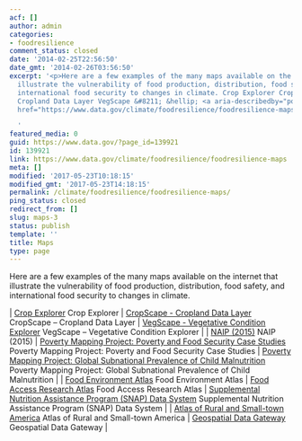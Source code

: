 ```yaml
---
acf: []
author: admin
categories:
- foodresilience
comment_status: closed
date: '2014-02-25T22:56:50'
date_gmt: '2014-02-26T03:56:50'
excerpt: '<p>Here are a few examples of the many maps available on the internet that
  illustrate the vulnerability of food production, distribution, food safety, and
  international food security to changes in climate. Crop Explorer CropScape &#8211;
  Cropland Data Layer VegScape &#8211; &hellip; <a aria-describedby="post-title-139921"
  href="https://www.data.gov/climate/foodresilience/foodresilience-maps">Continued</a></p>

  '
featured_media: 0
guid: https://www.data.gov/?page_id=139921
id: 139921
link: https://www.data.gov/climate/foodresilience/foodresilience-maps
meta: []
modified: '2017-05-23T10:18:15'
modified_gmt: '2017-05-23T14:18:15'
permalink: /climate/foodresilience/foodresilience-maps/
ping_status: closed
redirect_from: []
slug: maps-3
status: publish
template: ''
title: Maps
type: page
---
```

Here are a few examples of the many maps available on the internet that illustrate the vulnerability of food production, distribution, food safety, and international food security to changes in climate.




| [Crop Explorer](http://www.pecad.fas.usda.gov/cropexplorer/Default.aspx "Crop Explorer")
Crop Explorer | [CropScape - Cropland Data Layer](http://nassgeodata.gmu.edu/CropScape/ "CropScape - Cropland Data Layer")
CropScape – Cropland Data Layer | [VegScape - Vegetative Condition Explorer](http://nassgeodata.gmu.edu/VegScape/ "VegScape - Vegetative Condition Explorer")
VegScape – Vegetative Condition Explorer |
| [NAIP (2015)](https://gis.apfo.usda.gov/arcgis/rest/services/NAIP "NAIP (2015)")
NAIP (2015) | [Poverty Mapping Project: Poverty and Food Security Case Studies](http://sedac.ciesin.columbia.edu/data/set/povmap-poverty-food-security-case-studies "Poverty Mapping Project: Poverty and Food Security Case Studies")
Poverty Mapping Project: Poverty and Food Security Case Studies | [Poverty Mapping Project: Global Subnational Prevalence of Child Malnutrition](http://sedac.ciesin.columbia.edu/data/set/povmap-global-subnational-prevalence-child-malnutrition "Poverty Mapping Project: Global Subnational Prevalence of Child Malnutrition")
Poverty Mapping Project: Global Subnational Prevalence of Child Malnutrition |
| [Food Environment Atlas](http://www.ers.usda.gov/data-products/food-environment-atlas/go-to-the-atlas.aspx#.U59HB41dVIZ "Food Environment Atlas")
Food Environment Atlas | [Food Access Research Atlas](http://www.ers.usda.gov/data-products/food-access-research-atlas/go-to-the-atlas.aspx#.U59APY1dXjI "Food Access Research Atlas")
Food Access Research Atlas | [Supplemental Nutrition Assistance Program (SNAP) Data System](https://www.ers.usda.gov/data-products/supplemental-nutrition-assistance-program-snap-data-system/go-to-the-map/ "Supplemental Nutrition Assistance Program (SNAP) Data System")
Supplemental Nutrition Assistance Program (SNAP) Data System |
| [Atlas of Rural and Small-town America](http://www.ers.usda.gov/data-products/atlas-of-rural-and-small-town-america/go-to-the-atlas.aspx#.U59BV41dXjI "Atlas of Rural and Small-town America")
Atlas of Rural and Small-town America | [Geospatial Data Gateway](http://datagateway.nrcs.usda.gov/GDGHome_StatusMaps.aspx "Geospatial Data Gateway")
Geospatial Data Gateway |


